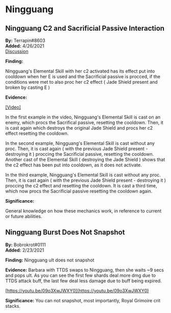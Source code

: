 # Ningguang

## Ningguang C2 and Sacrificial Passive Interaction

**By:** Terrapin\#8603  
**Added:** 4/26/2021  
[Discussion](https://tickettool.xyz/direct?url=https://cdn.discordapp.com/attachments/836144484189732905/836630945624752189/transcript-ningguang-e-reset-c2-sacrificial-weapon.html)

**Finding:**

Ningguang's Elemental Skill with her c2 activated has its effect put into cooldown when her E is used and the Sacrificial passive is procced, if the conditions were met to also proc her c2 effect \( Jade Shield present and broken by casting E \)

**Evidence:**

[\[Video\]](https://www.youtube.com/watch?v=xyRlbb1E4Ew)

In the first example in the video, Ningguang's Elemental Skill is cast on an enemy, which procs the Sacrifical passive, resetting the cooldown. Then, it is cast again which destroys the original Jade Shield and procs her c2 effect resetting the cooldown.

In the second example, Ningguang's Elemental Skill is cast without any proc. Then, it is cast again \( with the previous Jade Shield present - destroying it \) proccing the Sacrificial passive, resetting the cooldown. Another cast of the Elemental Skill \( destroying the Jade Shield \) shows that the c2 effect has been put into cooldown, as it does not activate.

In the third example, Ningguang's Elemental Skill is cast without any proc. Then, it is cast again \( with the previous Jade Shield present - destroying it \) proccing the c2 effect and resetting the cooldown. It is cast a third time, which now procs the Sacrificial passive resetting the cooldown again.

**Significance:**

General knowledge on how these mechanics work, in reference to current or future abilities.

## Ningguang Burst Does Not Snapshot

**By:** Bobrokrot\#0111  
**Added:** 2/23/2021

**Finding:** Ningguang ult does not snapshot

**Evidence:** Barbara with TTDS swaps to Ningguang, then she waits ~9 secs and pops ult. As you can see the first few shards deal more dmg due to TTDS attack buff, the last few deal less damage due to buff being expired.

[https://youtu.be/09o3XwJWXY0](https://youtu.be/09o3XwJWXY0)

**Significance:** You can not snapshot, most importantly, Royal Grimoire crit stacks.

